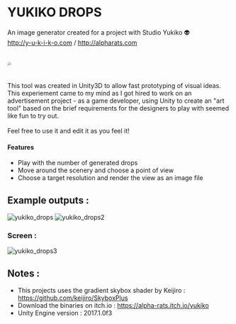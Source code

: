 # YUKIKO DROPS

An image generator created for a project with Studio Yukiko :alien: <br>
http://y-u-k-i-k-o.com  / http://alpharats.com <br> <br>

:sweat_drops: <br> <br> 

This tool was created in Unity3D to allow fast prototyping of visual ideas. <br>
This experiement came to my mind as I got hired to work on an advertisement project - as a game developer, using Unity to create an "art tool" based on the brief requirements for the designers to play with seemed like fun to try out. <br> <br>
Feel free to use it and edit it as you feel it!

#### Features
- Play with the number of generated drops
- Move around the scenery and choose a point of view 
- Choose a target resolution and render the view as an image file

## Example outputs : 

![yukiko_drops](https://i.imgur.com/oDrhwdb.png)
![yukiko_drops2](https://i.imgur.com/DVqjBzM.png)

### Screen :

![yukiko_drops3](https://i.imgur.com/LJFomQz.png)

## Notes :

- This projects uses the gradient skybox shader by Keijiro :
https://github.com/keijiro/SkyboxPlus
- Download the binaries on itch.io :
https://alpha-rats.itch.io/yukiko
- Unity Engine version : 2017.1.0f3


